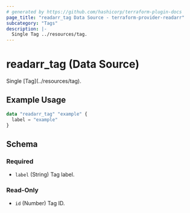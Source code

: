```yaml
---
# generated by https://github.com/hashicorp/terraform-plugin-docs
page_title: "readarr_tag Data Source - terraform-provider-readarr"
subcategory: "Tags"
description: |-
  Single Tag ../resources/tag.
---
```


# readarr_tag (Data Source)

<!-- subcategory:Tags -->Single [Tag](../resources/tag).

## Example Usage

```terraform
data "readarr_tag" "example" {
  label = "example"
}
```

<!-- schema generated by tfplugindocs -->
## Schema

### Required

- `label` (String) Tag label.

### Read-Only

- `id` (Number) Tag ID.


